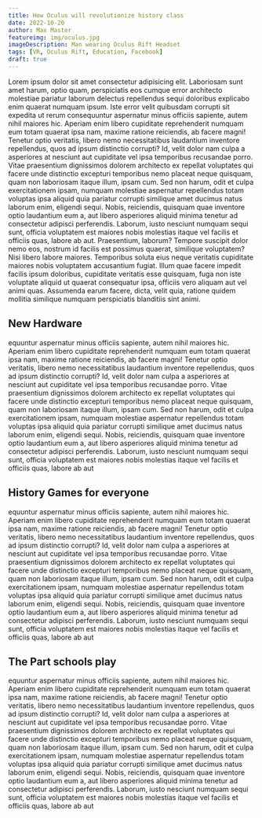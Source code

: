 ```yaml
---
title: How Oculus will revolutionize history class
date: 2022-10-20
author: Max Master
featureimg: img/oculus.jpg
imageDescription: Man wearing Oculus Rift Headset
tags: [VR, Oculus Rift, Education, Facebook]
draft: true
---
```


Lorem ipsum dolor sit amet consectetur adipisicing elit. Laboriosam sunt amet
harum, optio quam, perspiciatis eos cumque error architecto molestiae pariatur
laborum delectus repellendus sequi doloribus explicabo enim quaerat numquam
ipsum. Iste error velit quibusdam corrupti sit expedita ut rerum consequuntur
aspernatur minus officiis sapiente, autem nihil maiores hic. Aperiam enim libero
cupiditate reprehenderit numquam eum totam quaerat ipsa nam, maxime ratione
reiciendis, ab facere magni! Tenetur optio veritatis, libero nemo necessitatibus
laudantium inventore repellendus, quos ad ipsum distinctio corrupti? Id, velit
dolor nam culpa a asperiores at nesciunt aut cupiditate vel ipsa temporibus
recusandae porro. Vitae praesentium dignissimos dolorem architecto ex repellat
voluptates qui facere unde distinctio excepturi temporibus nemo placeat neque
quisquam, quam non laboriosam itaque illum, ipsam cum. Sed non harum, odit et
culpa exercitationem ipsam, numquam molestiae aspernatur repellendus totam
voluptas ipsa aliquid quia pariatur corrupti similique amet ducimus natus
laborum enim, eligendi sequi. Nobis, reiciendis, quisquam quae inventore optio
laudantium eum a, aut libero asperiores aliquid minima tenetur ad consectetur
adipisci perferendis. Laborum, iusto nesciunt numquam sequi sunt, officia
voluptatem est maiores nobis molestias itaque vel facilis et officiis quas,
labore ab aut. Praesentium, laborum? Tempore suscipit dolor nemo eos, nostrum id
facilis est possimus quaerat, similique voluptatem? Nisi libero labore maiores.
Temporibus soluta eius neque veritatis cupiditate maiores nobis voluptatem
accusantium fugiat. Illum quae facere impedit facilis ipsum doloribus,
cupiditate veritatis esse quisquam, fuga non iste voluptate aliquid ut quaerat
consequatur ipsa, officiis vero aliquam aut vel animi quas. Assumenda earum
facere, dicta, velit quia, ratione quidem mollitia similique numquam
perspiciatis blanditiis sint animi.

## New Hardware

equuntur aspernatur minus officiis sapiente, autem nihil maiores hic. Aperiam
enim libero cupiditate reprehenderit numquam eum totam quaerat ipsa nam, maxime
ratione reiciendis, ab facere magni! Tenetur optio veritatis, libero nemo
necessitatibus laudantium inventore repellendus, quos ad ipsum distinctio
corrupti? Id, velit dolor nam culpa a asperiores at nesciunt aut cupiditate vel
ipsa temporibus recusandae porro. Vitae praesentium dignissimos dolorem
architecto ex repellat voluptates qui facere unde distinctio excepturi
temporibus nemo placeat neque quisquam, quam non laboriosam itaque illum, ipsam
cum. Sed non harum, odit et culpa exercitationem ipsam, numquam molestiae
aspernatur repellendus totam voluptas ipsa aliquid quia pariatur corrupti
similique amet ducimus natus laborum enim, eligendi sequi. Nobis, reiciendis,
quisquam quae inventore optio laudantium eum a, aut libero asperiores aliquid
minima tenetur ad consectetur adipisci perferendis. Laborum, iusto nesciunt
numquam sequi sunt, officia voluptatem est maiores nobis molestias itaque vel
facilis et officiis quas, labore ab aut

## History Games for everyone

equuntur aspernatur minus officiis sapiente, autem nihil maiores hic. Aperiam
enim libero cupiditate reprehenderit numquam eum totam quaerat ipsa nam, maxime
ratione reiciendis, ab facere magni! Tenetur optio veritatis, libero nemo
necessitatibus laudantium inventore repellendus, quos ad ipsum distinctio
corrupti? Id, velit dolor nam culpa a asperiores at nesciunt aut cupiditate vel
ipsa temporibus recusandae porro. Vitae praesentium dignissimos dolorem
architecto ex repellat voluptates qui facere unde distinctio excepturi
temporibus nemo placeat neque quisquam, quam non laboriosam itaque illum, ipsam
cum. Sed non harum, odit et culpa exercitationem ipsam, numquam molestiae
aspernatur repellendus totam voluptas ipsa aliquid quia pariatur corrupti
similique amet ducimus natus laborum enim, eligendi sequi. Nobis, reiciendis,
quisquam quae inventore optio laudantium eum a, aut libero asperiores aliquid
minima tenetur ad consectetur adipisci perferendis. Laborum, iusto nesciunt
numquam sequi sunt, officia voluptatem est maiores nobis molestias itaque vel
facilis et officiis quas, labore ab aut

## The Part schools play

equuntur aspernatur minus officiis sapiente, autem nihil maiores hic. Aperiam
enim libero cupiditate reprehenderit numquam eum totam quaerat ipsa nam, maxime
ratione reiciendis, ab facere magni! Tenetur optio veritatis, libero nemo
necessitatibus laudantium inventore repellendus, quos ad ipsum distinctio
corrupti? Id, velit dolor nam culpa a asperiores at nesciunt aut cupiditate vel
ipsa temporibus recusandae porro. Vitae praesentium dignissimos dolorem
architecto ex repellat voluptates qui facere unde distinctio excepturi
temporibus nemo placeat neque quisquam, quam non laboriosam itaque illum, ipsam
cum. Sed non harum, odit et culpa exercitationem ipsam, numquam molestiae
aspernatur repellendus totam voluptas ipsa aliquid quia pariatur corrupti
similique amet ducimus natus laborum enim, eligendi sequi. Nobis, reiciendis,
quisquam quae inventore optio laudantium eum a, aut libero asperiores aliquid
minima tenetur ad consectetur adipisci perferendis. Laborum, iusto nesciunt
numquam sequi sunt, officia voluptatem est maiores nobis molestias itaque vel
facilis et officiis quas, labore ab aut
